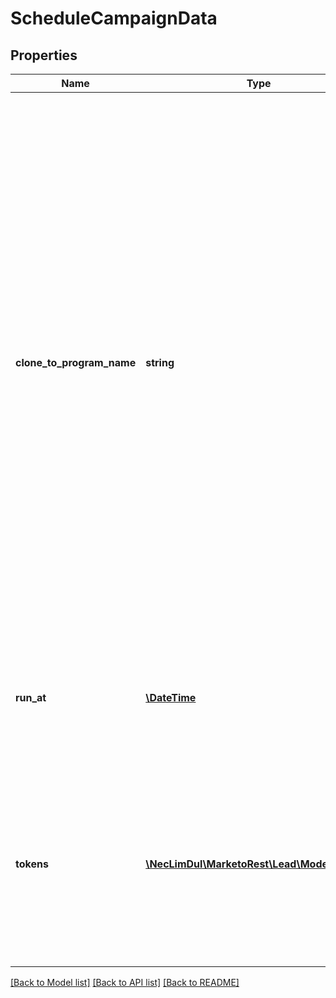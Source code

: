 # ScheduleCampaignData

## Properties

Name | Type | Description | Notes
------------ | ------------- | ------------- | -------------
**clone_to_program_name** | **string** | Name of the resulting program.  When set, this attribute will cause the campaign, parent program, and all of its assets, to be created with the resulting new name.  The parent program will be cloned and the newly created campaign will be scheduled.  The resulting program is created underneath the parent.  Programs with snippets, push notifications, in-app messages, static lists, reports, and social assets may not be cloned in this way | [optional]
**run_at** | [**\DateTime**](\DateTime.md) | Datetime to run the campaign at.  If unset, the campaign will be run five minutes after the call is made | [optional]
**tokens** | [**\NecLimDul\MarketoRest\Lead\Model\Token[]**](Token.md) | List of my tokens to replace during the run of the target campaign.  The tokens must be available in a parent program or folder to be replaced during the run | [optional]

[[Back to Model list]](../../README.md#models) [[Back to API list]](../../README.md#endpoints) [[Back to README]](../../README.md)

